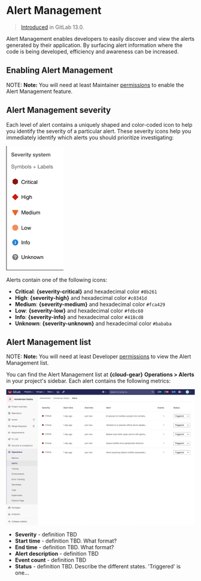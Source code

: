 # Alert Management

> [Introduced](https://gitlab.com/groups/gitlab-org/-/epics/2877) in GitLab 13.0.

Alert Management enables developers to easily discover and view the alerts
generated by their application. By surfacing alert information where the code is
being developed, efficiency and awareness can be increased.

## Enabling Alert Management

NOTE: **Note:**
You will need at least Maintainer [permissions](../../permissions.md) to enable the Alert Management feature.

## Alert Management severity

Each level of alert contains a uniquely shaped and color-coded icon to help
you identify the severity of a particular alert. These severity icons help you
immediately identify which alerts you should prioritize investigating:

![Alert Management Severity System](img/alert_management_severity_v13_0.png)

Alerts contain one of the following icons:

- **Critical**: **{severity-critical}** and hexadecimal color `#8b261`
- **High**: **{severity-high}** and hexadecimal color `#c0341d`
- **Medium**: **{severity-medium}** and hexadecimal color `#fca429`
- **Low**: **{severity-low}** and hexadecimal color `#fdbc60`
- **Info**: **{severity-info}** and hexadecimal color `#418cd8`
- **Unknown**: **{severity-unknown}** and hexadecimal color `#bababa`

## Alert Management list

NOTE: **Note:**
You will need at least Developer [permissions](../../permissions.md) to view the Alert Management list.

You can find the Alert Management list at **{cloud-gear}** **Operations > Alerts** in your project's sidebar.
Each alert contains the following metrics:

![Alert Management List](img/alert_management_1_v13_0.png)

- **Severity** - definition TBD
- **Start time** - definition TBD. What format?
- **End time** - definition TBD. What format? 
- **Alert description** - definition TBD
- **Event count** - definition TBD
- **Status** - definition TBD. Describe the different states. 'Triggered' is one...

